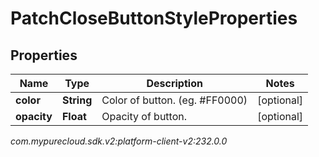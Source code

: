 # PatchCloseButtonStyleProperties


## Properties

| Name | Type | Description | Notes |
| ------------ | ------------- | ------------- | ------------- |
| **color** | **String** | Color of button. (eg. #FF0000) |  [optional] |
| **opacity** | **Float** | Opacity of button. |  [optional] |




_com.mypurecloud.sdk.v2:platform-client-v2:232.0.0_
